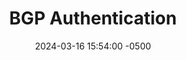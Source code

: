---
title: BGP Authentication 
date: 2024-03-16 15:54:00 -0500
categories: [CCNP,BGP]
tags: [bgp]     # TAG names should always be lowercase
---